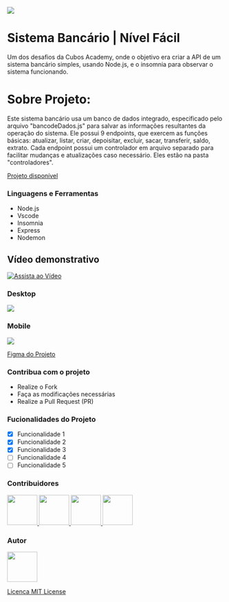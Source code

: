![](https://i.ibb.co/54tjzHh/Sistema-Banc-rio.png)

# Sistema Bancário | Nível Fácil

Um dos desafios da Cubos Academy, onde o objetivo era criar a API de um sistema bancário simples, usando Node.js, e o insomnia para observar o sistema funcionando.

# Sobre Projeto:

Este sistema bancário usa um banco de dados integrado, especificado pelo arquivo "bancodeDados.js" para salvar as informações resultantes da operação do sistema. Ele possui 9 endpoints, que exercem as funções básicas: atualizar, listar, criar, depoisitar, excluir, sacar, transferir, saldo, extrato. Cada endpoint possui um controlador em arquivo separado para facilitar mudanças e atualizações caso necessário. Eles estão na pasta "controladores". 

[Projeto disponível](https://github.com/manassesmlira/sistema-bancario)

### Linguagens e Ferramentas

- Node.js
- Vscode
- Insomnia
- Express
- Nodemon

## Vídeo demonstrativo

[![Assista ao Vídeo](https://i.ibb.co/WvMFFGq/Design-sem-nome.png)](https://youtu.be/MyjLcFJWqVw?si=WdVkx-agHYz8rynC)

### Desktop

<img src="https://placehold.co/400x200"/>

### Mobile

<img src="https://placehold.co/200x400" />

[Figma do Projeto](https://figma.com/)

### Contribua com o projeto

- Realize o Fork
- Faça as modificações necessárias
- Realize a Pull Request (PR)

### Fucionalidades do Projeto

- [x] Funcionalidade 1
- [x] Funcionalidade 2
- [x] Funcionalidade 3
- [ ] Funcionalidade 4
- [ ] Funcionalidade 5

### Contribuidores

<a href="https://github.com/jessicamedeirosp">
<img src="https://avatars.githubusercontent.com/u/20779100?v=4" width="70px" />
</a>
<a href="https://github.com/jessicamedeirosp">
<img src="https://avatars.githubusercontent.com/u/20779100?v=4" width="70px" />
</a>
<a href="https://github.com/jessicamedeirosp">
<img src="https://avatars.githubusercontent.com/u/20779100?v=4" width="70px" />
</a>
<a href="https://github.com/jessicamedeirosp">
<img src="https://avatars.githubusercontent.com/u/20779100?v=4" width="70px" />
</a>

### Autor

<a href="https://github.com/jessicamedeirosp">
<img src="https://avatars.githubusercontent.com/u/20779100?v=4" width="70px" />
</a>

[Licenca MIT License](http://creativecommons.org/licenses/by)
